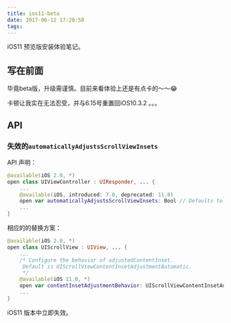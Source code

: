 ```yaml
---
title: ios11-beta
date: 2017-06-12 17:20:58
tags:
---
```


iOS11 预览版安装体验笔记。

<!--more-->

## 写在前面

毕竟beta版，升级需谨慎。目前来看体验上还是有点卡的～～😂

卡顿让我实在无法忍受，并与6.15号重置回iOS10.3.2 。。。

## API

### 失效的`automaticallyAdjustsScrollViewInsets`

API 声明：

``` swift
@available(iOS 2.0, *)
open class UIViewController : UIResponder, ... {
	...
	@available(iOS, introduced: 7.0, deprecated: 11.0)
	open var automaticallyAdjustsScrollViewInsets: Bool // Defaults to YES
	...
}
```

相应的的替换方案：

```swift
@available(iOS 2.0, *)
open class UIScrollView : UIView, ... {
	...
    /* Configure the behavior of adjustedContentInset.
     Default is UIScrollViewContentInsetAdjustmentAutomatic.
     */
    @available(iOS 11.0, *)
    open var contentInsetAdjustmentBehavior: UIScrollViewContentInsetAdjustmentBehavior
    ...
}
```

iOS11 版本中立即失效。